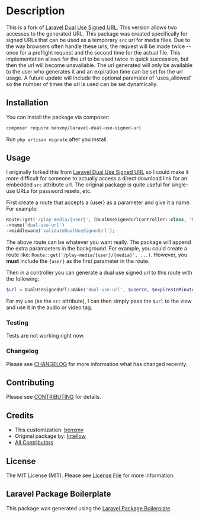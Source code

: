 # Description

<!-- [![Latest Version on Packagist](https://img.shields.io/packagist/v/benxmy/laravel-dual-use-signed-url.svg?style=flat-square)](https://packagist.org/packages/benxmy/laravel-dual-use-signed-url)
[![Build Status](https://img.shields.io/travis/benxmy/laravel-dual-use-signed-url/master.svg?style=flat-square)](https://travis-ci.org/benxmy/laravel-dual-use-signed-url)
[![Quality Score](https://img.shields.io/scrutinizer/g/benxmy/laravel-dual-use-signed-url.svg?style=flat-square)](https://scrutinizer-ci.com/g/benxmy/laravel-dual-use-signed-url)
[![Total Downloads](https://img.shields.io/packagist/dt/benxmy/laravel-dual-use-signed-url.svg?style=flat-square)](https://packagist.org/packages/benxmy/laravel-dual-use-signed-url) -->

This is a fork of [Laravel Dual Use Signed URL](https://github.com/intellow/laravel-dual-use-signed-url). This version allows two accesses to the generated URL. This package was created specifically for signed URLs that can be used as a temporary `src` url for media files.  Due to the way browsers often handle these urls, the request will be made twice -- once for a preflight request and the second time for the actual file. This implementation allows for the url to be used twice in quick succession, but then the url will become unavailable. The url generated will only be available to the user who generates it and an expiration time can be set for the url usage.  A future update will include the optional paramater of 'uses_allowed' so the number of times the url is used can be set dynamically.

## Installation

You can install the package via composer:

```bash
composer require benxmy/laravel-dual-use-signed-url
```

Run `php artisan migrate` after you install.

## Usage
I originally forked this from [Laravel Dual Use Signed URL](https://github.com/intellow/laravel-dual-use-signed-url) so I could make it more difficult for someone to actually access a direct download link for an embedded `src` attribute url. The original package is quite useful for single-use URLs for password resets, etc. 

First create a route that accepts a {user} as a parameter and give it a name. For example:

```php
Route::get('/play-media/{user}', [DualUseSignedUrlController::class, 'handle'])
->name('dual-use-url')
->middleware('validateDualUseSignedUrl');
```
The above route can be whatever you want really.  The package will append the extra paramaeters in the background.  For example, you could create a route like: `Route::get('/play-media/{user}/{media}', ...)`. However, you **must** include the `{user}` as the first parameter in the route. 

Then in a controller you can generate a dual use signed url to this route with the following:

``` php
$url = DualUseSignedUrl::make('dual-use-url', $userId, $expiresInMinutes);
```

For my use (as the `src` attribute), I can then simply pass the `$url` to the view and use it in the audio or video tag.

### Testing

Tests are not working right now.

### Changelog

Please see [CHANGELOG](CHANGELOG.md) for more information what has changed recently.

## Contributing

Please see [CONTRIBUTING](CONTRIBUTING.md) for details.

## Credits

- This customization: [benxmy](https://github.com/benxmy)
- Original package by: [Intellow](https://github.com/intellow)
- [All Contributors](../../contributors)

## License

The MIT License (MIT). Please see [License File](LICENSE.md) for more information.

## Laravel Package Boilerplate

This package was generated using the [Laravel Package Boilerplate](https://laravelpackageboilerplate.com).
